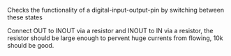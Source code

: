 Checks the functionality of a digital-input-output-pin by switching between these states

Connect OUT to INOUT via a resistor and INOUT to IN via a resistor, the resistor should be large enough to pervent huge currents from flowing, 10k should be good.